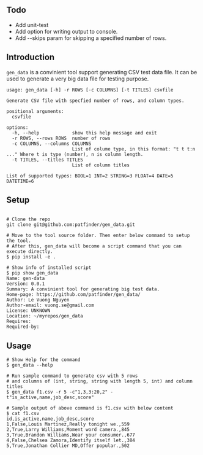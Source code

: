 

## Todo

- Add unit-test
- Add option for writing output to console.
- Add --skips param for skipping a specified number of rows.

## Introduction

`gen_data` is a convinient tool support generating CSV test data file.
It can be used to generate a very big data file for testing purpose.

```shell
usage: gen_data [-h] -r ROWS [-c COLUMNS] [-t TITLES] csvfile

Generate CSV file with specfied number of rows, and column types.

positional arguments:
  csvfile

options:
  -h, --help            show this help message and exit
  -r ROWS, --rows ROWS  number of rows
  -c COLUMNS, --columns COLUMNS
                        List of colume type, in this format: "t t t:n ..." Where t is type (number), n is column length.
  -t TITLES, --titles TITLES
                        List of column titles

List of supported types: BOOL=1 INT=2 STRING=3 FLOAT=4 DATE=5 DATETIME=6
```

## Setup

```shell

# Clone the repo
git clone git@github.com:patfinder/gen_data.git

# Move to the tool source folder. Then enter below command to setup the tool.
# After this, gen_data will become a script command that you can execute directly.
$ pip install -e .

# Show info of installed script
$ pip show gen_data
Name: gen-data
Version: 0.0.1
Summary: A convinient tool for generating big test data.
Home-page: https://github.com/patfinder/gen_data/
Author: Le Vuong Nguyen
Author-email: vuong.se@gmail.com
License: UNKNOWN
Location: ~/myrepos/gen_data
Requires: 
Required-by: 
```

## Usage

```shell
# Show Help for the command
$ gen_data --help

# Run sample command to generate csv with 5 rows
# and columns of (int, string, string with length 5, int) and column titles
$ gen_data f1.csv -r 5 -c"1,3,3:20,2" -t"is_active,name,job_desc,score"

# Sample output of above command is f1.csv with below content
$ cat f1.csv 
id,is_active,name,job_desc,score
1,False,Louis Martinez,Really tonight we.,559
2,True,Larry Williams,Moment word camera.,845
3,True,Brandon Williams,Wear your consumer.,677
4,False,Chelsea Zamora,Identify itself let.,384
5,True,Jonathan Collier MD,Offer popular.,502
```
